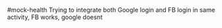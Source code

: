#mock-health
Trying to integrate both Google login and FB login in same activity, FB works, google doesnt
